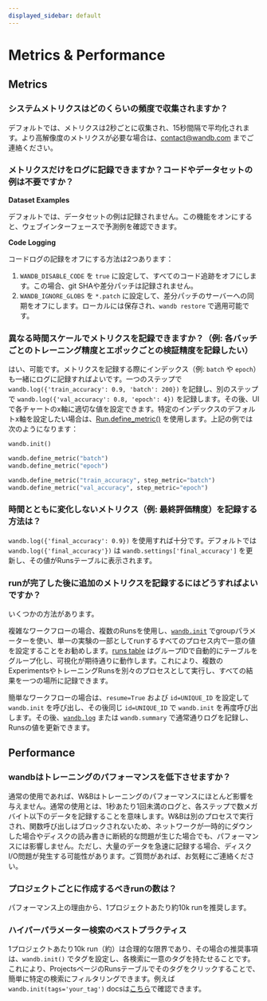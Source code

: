 ```yaml
---
displayed_sidebar: default
---
```



# Metrics & Performance

## Metrics

### システムメトリクスはどのくらいの頻度で収集されますか？

デフォルトでは、メトリクスは2秒ごとに収集され、15秒間隔で平均化されます。より高解像度のメトリクスが必要な場合は、[contact@wandb.com](mailto:contact@wandb.com) までご連絡ください。

### メトリクスだけをログに記録できますか？コードやデータセットの例は不要ですか？

**Dataset Examples**

デフォルトでは、データセットの例は記録されません。この機能をオンにすると、ウェブインターフェースで予測例を確認できます。

**Code Logging**

コードログの記録をオフにする方法は2つあります：

1. `WANDB_DISABLE_CODE` を `true` に設定して、すべてのコード追跡をオフにします。この場合、git SHAや差分パッチは記録されません。
2. `WANDB_IGNORE_GLOBS` を `*.patch` に設定して、差分パッチのサーバーへの同期をオフにします。ローカルには保存され、`wandb restore` で適用可能です。

### 異なる時間スケールでメトリクスを記録できますか？（例: 各バッチごとのトレーニング精度とエポックごとの検証精度を記録したい）

はい、可能です。メトリクスを記録する際にインデックス（例: `batch` や `epoch`）も一緒にログに記録すればよいです。一つのステップで `wandb.log({'train_accuracy': 0.9, 'batch': 200})` を記録し、別のステップで `wandb.log({'val_accuracy': 0.8, 'epoch': 4})` を記録します。その後、UIで各チャートのx軸に適切な値を設定できます。特定のインデックスのデフォルトx軸を設定したい場合は、[Run.define\_metric()](../../ref/python/run.md#define_metric) を使用します。上記の例では次のようになります：

```python
wandb.init()

wandb.define_metric("batch")
wandb.define_metric("epoch")

wandb.define_metric("train_accuracy", step_metric="batch")
wandb.define_metric("val_accuracy", step_metric="epoch")
```

### 時間とともに変化しないメトリクス（例: 最終評価精度）を記録する方法は？

`wandb.log({'final_accuracy': 0.9})` を使用すれば十分です。デフォルトでは `wandb.log({'final_accuracy'})` は `wandb.settings['final_accuracy']` を更新し、その値がRunsテーブルに表示されます。

### runが完了した後に追加のメトリクスを記録するにはどうすればよいですか？

いくつかの方法があります。

複雑なワークフローの場合、複数のRunsを使用し、[`wandb.init`](../track/launch.md) でgroupパラメーターを使い、単一の実験の一部としてrunするすべてのプロセス内で一意の値を設定することをお勧めします。[runs table](../app/pages/run-page.md) はグループIDで自動的にテーブルをグループ化し、可視化が期待通りに動作します。これにより、複数のExperimentsやトレーニングRunsを別々のプロセスとして実行し、すべての結果を一つの場所に記録できます。

簡単なワークフローの場合は、`resume=True` および `id=UNIQUE_ID` を設定して `wandb.init` を呼び出し、その後同じ `id=UNIQUE_ID` で `wandb.init` を再度呼び出します。その後、[`wandb.log`](../track/log/intro.md) または `wandb.summary` で通常通りログを記録し、Runsの値を更新できます。

## Performance

### wandbはトレーニングのパフォーマンスを低下させますか？

通常の使用であれば、W&Bはトレーニングのパフォーマンスにほとんど影響を与えません。通常の使用とは、1秒あたり1回未満のログと、各ステップで数メガバイト以下のデータを記録することを意味します。W&Bは別のプロセスで実行され、関数呼び出しはブロックされないため、ネットワークが一時的にダウンした場合やディスクの読み書きに断続的な問題が生じた場合でも、パフォーマンスには影響しません。ただし、大量のデータを急速に記録する場合、ディスクI/O問題が発生する可能性があります。ご質問があれば、お気軽にご連絡ください。

### プロジェクトごとに作成するべきrunの数は？

パフォーマンス上の理由から、1プロジェクトあたり約10k runを推奨します。

### ハイパーパラメーター検索のベストプラクティス

1プロジェクトあたり10k run（約）は合理的な限界であり、その場合の推奨事項は、`wandb.init()` でタグを設定し、各検索に一意のタグを持たせることです。これにより、ProjectsページのRunsテーブルでそのタグをクリックすることで、簡単に特定の検索にフィルタリングできます。例えば `wandb.init(tags='your_tag')` docsは[こちら](../../ref/python/init.md)で確認できます。